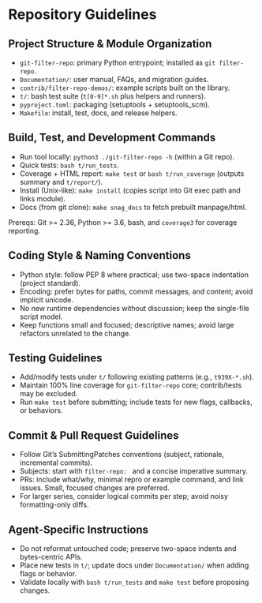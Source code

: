 # Repository Guidelines

## Project Structure & Module Organization
- `git-filter-repo`: primary Python entrypoint; installed as `git filter-repo`.
- `Documentation/`: user manual, FAQs, and migration guides.
- `contrib/filter-repo-demos/`: example scripts built on the library.
- `t/`: bash test suite (`t[0-9]*.sh` plus helpers and runners).
- `pyproject.toml`: packaging (setuptools + setuptools_scm).
- `Makefile`: install, test, docs, and release helpers.

## Build, Test, and Development Commands
- Run tool locally: `python3 ./git-filter-repo -h` (within a Git repo).
- Quick tests: `bash t/run_tests`.
- Coverage + HTML report: `make test` or `bash t/run_coverage` (outputs summary and `t/report/`).
- Install (Unix-like): `make install` (copies script into Git exec path and links module).
- Docs (from git clone): `make snag_docs` to fetch prebuilt manpage/html.

Prereqs: Git >= 2.36, Python >= 3.6, bash, and `coverage3` for coverage reporting.

## Coding Style & Naming Conventions
- Python style: follow PEP 8 where practical; use two-space indentation (project standard).
- Encoding: prefer bytes for paths, commit messages, and content; avoid implicit unicode.
- No new runtime dependencies without discussion; keep the single-file script model.
- Keep functions small and focused; descriptive names; avoid large refactors unrelated to the change.

## Testing Guidelines
- Add/modify tests under `t/` following existing patterns (e.g., `t939X-*.sh`).
- Maintain 100% line coverage for `git-filter-repo` core; contrib/tests may be excluded.
- Run `make test` before submitting; include tests for new flags, callbacks, or behaviors.

## Commit & Pull Request Guidelines
- Follow Git’s SubmittingPatches conventions (subject, rationale, incremental commits).
- Subjects: start with `filter-repo: ` and a concise imperative summary.
- PRs: include what/why, minimal repro or example command, and link issues. Small, focused changes are preferred.
- For larger series, consider logical commits per step; avoid noisy formatting-only diffs.

## Agent-Specific Instructions
- Do not reformat untouched code; preserve two-space indents and bytes-centric APIs.
- Place new tests in `t/`; update docs under `Documentation/` when adding flags or behavior.
- Validate locally with `bash t/run_tests` and `make test` before proposing changes.
